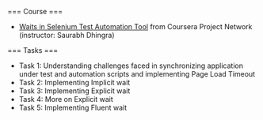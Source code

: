 === Course ===
- [Waits in Selenium Test Automation Tool](https://www.coursera.org/projects/waits-in-selenium-test-automation-tool) from Coursera Project Network (instructor: Saurabh Dhingra)

=== Tasks ===
- Task 1: Understanding challenges faced in synchronizing application under test and automation scripts and implementing Page Load Timeout
- Task 2: Implementing Implicit wait
- Task 3: Implementing Explicit wait
- Task 4: More on Explicit wait
- Task 5: Implementing Fluent wait